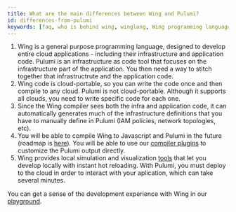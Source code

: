 ```yaml
---
title: What are the main differences between Wing and Pulumi?
id: differences-from-pulumi
keywords: [faq, who is behind wing, winglang, Wing programming language, Wing language, Pulumi]
---
```


1. Wing is a general purpose programming language, designed to develop entire cloud applications - including their infrastructure and application code. Pulumi is an infrastructure as code tool that focuses on the infrastructure part of the application. You then need a way to stitch together that infrastructrute and the application code.
2. Wing code is cloud-portable, so you can write the code once and then compile to any cloud. Pulumi is not cloud-portable. Although it supports all clouds, you need to write specific code for each one.
3. Since the Wing compiler sees both the infra and application code, it can automatically generates much of the infrastructure definitions that you have to manually define in Pulumi (IAM policies, network topologies, etc).
4. You will be able to compile Wing to Javascript and Pulumi in the future (roadmap is [here](https://docs.winglang.io/status#roadmap)). You will be able to use our [compiler plugins](https://docs.winglang.io/blog/2023/02/17/plugins) to customize the Pulumi output directly.
5. Wing provides local simulation and visualization [tools](https://docs.winglang.io/getting-started/console) that let you develop locally with instant hot reloading. With Pulumi, you must deploy to the cloud in order to interact with your aplication, which can take several minutes.

You can get a sense of the development experience with Wing in our [playground](https://play.winglang.io/).